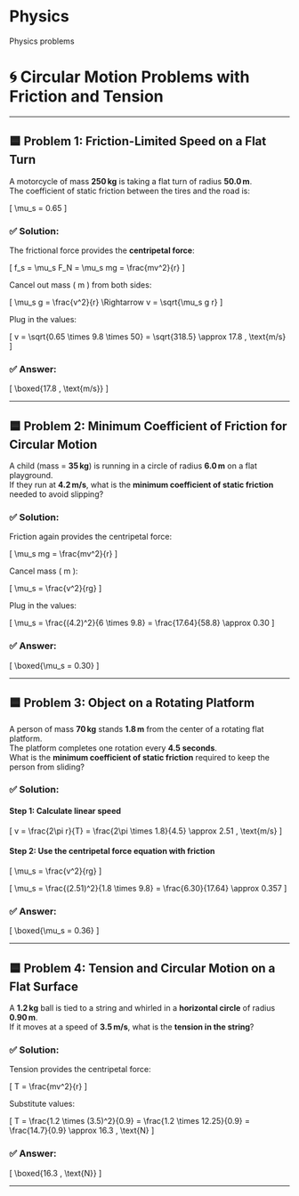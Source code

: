 # Physics
Physics problems
# 🌀 Circular Motion Problems with Friction and Tension

---

## 🟦 Problem 1: Friction-Limited Speed on a Flat Turn

A motorcycle of mass **250 kg** is taking a flat turn of radius **50.0 m**.  
The coefficient of static friction between the tires and the road is:

\[
\mu_s = 0.65
\]

### ✅ Solution:

The frictional force provides the **centripetal force**:

\[
f_s = \mu_s F_N = \mu_s mg = \frac{mv^2}{r}
\]

Cancel out mass \( m \) from both sides:

\[
\mu_s g = \frac{v^2}{r} \Rightarrow v = \sqrt{\mu_s g r}
\]

Plug in the values:

\[
v = \sqrt{0.65 \times 9.8 \times 50} = \sqrt{318.5} \approx 17.8 \, \text{m/s}
\]

### ✅ **Answer:**

\[
\boxed{17.8 \, \text{m/s}}
\]

---

## 🟦 Problem 2: Minimum Coefficient of Friction for Circular Motion

A child (mass = **35 kg**) is running in a circle of radius **6.0 m** on a flat playground.  
If they run at **4.2 m/s**, what is the **minimum coefficient of static friction** needed to avoid slipping?

### ✅ Solution:

Friction again provides the centripetal force:

\[
\mu_s mg = \frac{mv^2}{r}
\]

Cancel mass \( m \):

\[
\mu_s = \frac{v^2}{rg}
\]

Plug in the values:

\[
\mu_s = \frac{(4.2)^2}{6 \times 9.8} = \frac{17.64}{58.8} \approx 0.30
\]

### ✅ **Answer:**

\[
\boxed{\mu_s = 0.30}
\]

---

## 🟦 Problem 3: Object on a Rotating Platform

A person of mass **70 kg** stands **1.8 m** from the center of a rotating flat platform.  
The platform completes one rotation every **4.5 seconds**.  
What is the **minimum coefficient of static friction** required to keep the person from sliding?

### ✅ Solution:

#### Step 1: Calculate linear speed

\[
v = \frac{2\pi r}{T} = \frac{2\pi \times 1.8}{4.5} \approx 2.51 \, \text{m/s}
\]

#### Step 2: Use the centripetal force equation with friction

\[
\mu_s = \frac{v^2}{rg}
\]

\[
\mu_s = \frac{(2.51)^2}{1.8 \times 9.8} = \frac{6.30}{17.64} \approx 0.357
\]

### ✅ **Answer:**

\[
\boxed{\mu_s = 0.36}
\]

---

## 🟦 Problem 4: Tension and Circular Motion on a Flat Surface

A **1.2 kg** ball is tied to a string and whirled in a **horizontal circle** of radius **0.90 m**.  
If it moves at a speed of **3.5 m/s**, what is the **tension in the string**?

### ✅ Solution:

Tension provides the centripetal force:

\[
T = \frac{mv^2}{r}
\]

Substitute values:

\[
T = \frac{1.2 \times (3.5)^2}{0.9} = \frac{1.2 \times 12.25}{0.9} = \frac{14.7}{0.9} \approx 16.3 \, \text{N}
\]

### ✅ **Answer:**

\[
\boxed{16.3 \, \text{N}}
\]

---
